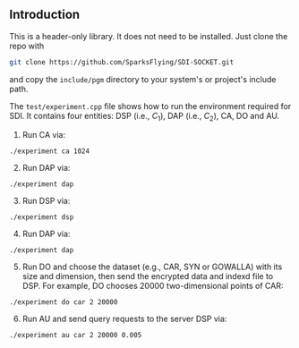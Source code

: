 ## Introduction

This is a header-only library. It does not need to be installed. Just clone the repo with

```bash
git clone https://github.com/SparksFlying/SDI-SOCKET.git
```

and copy the `include/pgm` directory to your system's or project's include path.
                                                                          
The `test/experiment.cpp` file shows how to run the environment required for SDI. It contains four entities: DSP (i.e., $C_{1}$), DAP (i.e., $C_{2}$), CA, DO and AU.

1. Run CA via:
```
./experiment ca 1024
```

2. Run DAP via:
```
./experiment dap
```

3. Run DSP via:
```
./experiment dsp
```

4. Run DAP via:
```
./experiment dap
```

5. Run DO and choose the dataset (e.g., CAR, SYN or GOWALLA) with its size and dimension, then send the encrypted data and indexd file to DSP. For example, DO chooses 20000 two-dimensional points of CAR:
```
./experiment do car 2 20000
```

6. Run AU and send query requests to the server DSP via:
```
./experiment au car 2 20000 0.005
```
